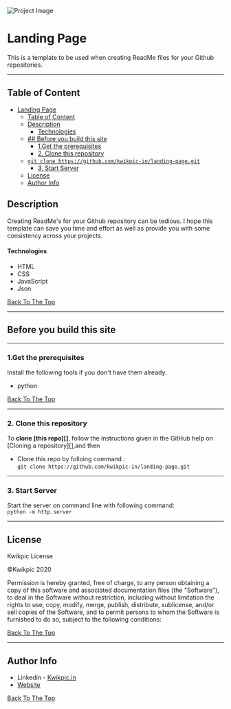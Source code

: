 
![Project Image](icon/android-chrome-512x512.png)
# Landing Page
This is a template to be used when creating ReadMe files for your Github repositories.


---
## Table of Content

- [Landing Page](#landing-page)
  - [Table of Content](#table-of-content)
  - [Description](#description)
      - [Technologies](#technologies)
  - [## Before you build this site](#h2-idbefore-you-build-this-site-272before-you-build-this-siteh2)
    - [1.Get the prerequisites](#1get-the-prerequisites)
    - [2. Clone this repository](#2-clone-this-repository)
  - [`git clone https://github.com/kwikpic-in/landing-page.git`](#git-clone-httpsgithubcomkwikpic-inlanding-pagegit)
    - [3. Start Server](#3-start-server)
  - [License](#license)
  - [Author Info](#author-info)


## Description

Creating ReadMe's for your Github repository can be tedious.  I hope this template can save you time and effort as well as provide you with some consistency across your projects.

#### Technologies

- HTML
- CSS
- JavaScript
- Json

[Back To The Top](#landing-page)

---

## Before you build this site
---


### 1.Get the prerequisites
Install the following tools if you don't have them already.

- python
  




 





[Back To The Top](#landing-page)

---

### 2. Clone this repository

To **clone [this repo][]**, follow the instructions given in the
GitHub help on [Cloning a repository][],and then

- Clone this repo by folloing command : <br>
  `git clone https://github.com/kwikpic-in/landing-page.git`
---

### 3. Start Server

Start the server on command line with following command:<br>
`python -m http.server`

---

  
## License

Kwikpic License

©Kwikpic 2020

Permission is hereby granted, free of charge, to any person obtaining a copy
of this software and associated documentation files (the "Software"), to deal
in the Software without restriction, including without limitation the rights
to use, copy, modify, merge, publish, distribute, sublicense, and/or sell
copies of the Software, and to permit persons to whom the Software is
furnished to do so, subject to the following conditions:



[Back To The Top](#landing-page)

---

## Author Info

- Linkedin - [Kwikpic.in](https://in.linkedin.com/company/kwikpic-in)
- [Website](https://kwikpic.in)

[Back To The Top](#landing-page)